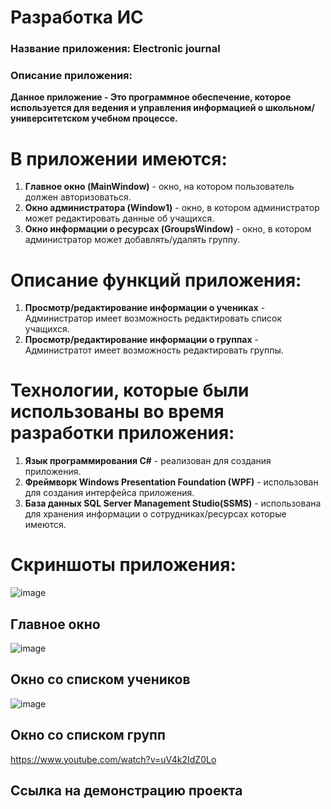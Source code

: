 # Разработка ИС 
### Название приложения: Electronic journal
### Описание приложения:
**Данное приложение - Это программное обеспечение, которое используется для ведения и управления информацией о школьном/университетском учебном процессе.**

# В приложении имеются:
1. **Главное окно (MainWindow)** - окно, на котором пользователь должен авторизоваться.
2. **Окно администратора (Window1)** - окно, в котором администратор может редактировать данные об учащихся. 
3. **Окно информации о ресурсах (GroupsWindow)** - окно, в котором администратор может добавлять/удалять группу.

# Описание функций приложения:
1. **Просмотр/редактирование информации о учениках** - Администратор имеет возможность редактировать список учащихся.
2. **Просмотр/редактирование информации о группах** - Администратот имеет возможность редактировать группы.
   
# Технологии, которые были использованы во время разработки приложения:
1. **Язык программирования C#** - реализован для создания приложения.
2. **Фреймворк Windows Presentation Foundation (WPF)** - использован для создания интерфейса приложения.
3. **База данных SQL Server Management Studio(SSMS)** - использована для хранения информации о сотрудниках/ресурсах которые имеются.

# Скриншоты приложения:

![image](https://github.com/xenexess/Electronic-journal/assets/91844842/ec6ae546-bd11-46d7-8ec6-2a693377b128)
## Главное окно

![image](https://github.com/xenexess/Electronic-journal/assets/91844842/9bfd0bc3-226f-4853-86da-96efb08c9d72)
## Окно со списком учеников

![image](https://github.com/xenexess/Electronic-journal/assets/91844842/3d801fe6-d9fe-4110-92b2-38335228a31a)
## Окно со списком групп

https://www.youtube.com/watch?v=uV4k2IdZ0Lo
## Ссылка на демонстрацию проекта
